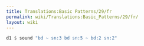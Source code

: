 ```yaml
---
title: Translations:Basic Patterns/29/fr
permalink: wiki/Translations:Basic_Patterns/29/fr/
layout: wiki
---
```


``` Haskell
d1 $ sound "bd ~ sn:3 bd sn:5 ~ bd:2 sn:2"
```
